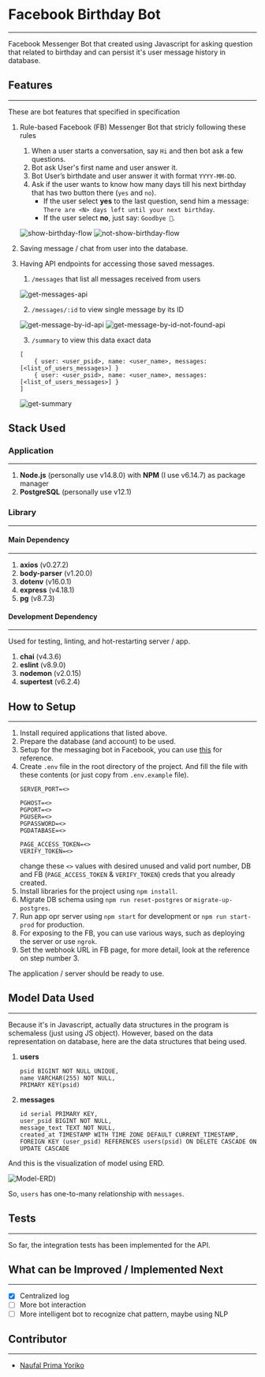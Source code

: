 # Facebook Birthday Bot
-------

Facebook Messenger Bot that created using Javascript for asking question that related to birthday and can persist it's user message history in database.

## Features 
-------

These are bot features that specified in specification

1. Rule-based Facebook (FB) Messenger Bot that stricly following these rules
   1. When a user starts a conversation, say `Hi` and then bot ask a few questions.
   2. Bot ask User's first name and user answer it.
   3. Bot User’s birthdate and user answer it with format `YYYY-MM-DD`.
   4. Ask if the user wants to know how many days till his next birthday that has two button there (`yes` and `no`). 
        - If the user select **yes** to the last question, send him a message: 
        `There are <N> days left until your next birthday`.
        - If the user select **no**, just say: `Goodbye 👋`.
  
   ![show-birthday-flow](docs/example1.gif)
   ![not-show-birthday-flow](docs/example2.gif)

2. Saving message / chat from user into the database.
3. Having API endpoints for accessing those saved messages.
   1. `/messages` that list all messages received from users
   
   ![get-messages-api](docs/get-messages.png)

   2. `/messages/:id` to view single message by its ID
   
   ![get-message-by-id-api](docs/get-message-by-id.png)
   ![get-message-by-id-not-found-api](docs/get-message-by-id-not-found.png)

   3. `/summary` to view this data exact data
   ```
   [
       { user: <user_psid>, name: <user_name>, messages: [<list_of_users_messages>] }
       { user: <user_psid>, name: <user_name>, messages: [<list_of_users_messages>] }
   ]
   ```
   
   ![get-summary](docs/get-summary.png)

## Stack Used

### Application
-------

1. **Node.js** (personally use v14.8.0) with **NPM** (I use v6.14.7) as package manager
2. **PostgreSQL** (personally use v12.1)

### Library
-------

#### Main Dependency
-------

1. **axios** (v0.27.2)
2. **body-parser** (v1.20.0)
3. **dotenv** (v16.0.1)
4. **express** (v4.18.1)
5. **pg** (v8.7.3)

#### Development Dependency
-------

Used for testing, linting, and hot-restarting server / app.

1. **chai** (v4.3.6)
2. **eslint** (v8.9.0)
3. **nodemon** (v2.0.15)
4. **supertest** (v6.2.4)

## How to Setup
-------

1. Install required applications that listed above.
2. Prepare the database (and account) to be used.
3. Setup for the messaging bot in Facebook, you can use [this](https://developers.facebook.com/docs/messenger-platform/getting-started/quick-start/) for reference.
4. Create `.env` file in the root directory of the project. And fill the file with these contents (or just copy from `.env.example` file).
   ```
   SERVER_PORT=<>

   PGHOST=<>
   PGPORT=<>
   PGUSER=<>
   PGPASSWORD=<>
   PGDATABASE=<>

   PAGE_ACCESS_TOKEN=<>
   VERIFY_TOKEN=<>
   ```
   change these `<>` values with desired unused and valid port number, DB and FB (`PAGE_ACCESS_TOKEN` & `VERIFY_TOKEN`) creds that you already created.
5. Install libraries for the project using `npm install`.
6. Migrate DB schema using `npm run reset-postgres` or `migrate-up-postgres`.
7. Run app opr server using `npm start` for development or `npm run start-prod` for production.
9. For exposing to the FB, you can use various ways, such as deploying the server or use `ngrok`.
10. Set the webhook URL in FB page, for more detail, look at the reference on step number 3.

The application / server should be ready to use.

## Model Data Used
-------

Because it's in Javascript, actually data structures in the program is schemaless (just using JS object). However, based on the data representation on database, here are the data structures that being used.

1. **users**
   ```
   psid BIGINT NOT NULL UNIQUE,
   name VARCHAR(255) NOT NULL,
   PRIMARY KEY(psid)
   ```
2. **messages**
   ```
   id serial PRIMARY KEY,
   user_psid BIGINT NOT NULL,
   message_text TEXT NOT NULL,
   created_at TIMESTAMP WITH TIME ZONE DEFAULT CURRENT_TIMESTAMP,
   FOREIGN KEY (user_psid) REFERENCES users(psid) ON DELETE CASCADE ON UPDATE CASCADE
   ```

And this is the visualization of model using ERD.

![Model-ERD](docs/model-erd.png))

So, `users` has one-to-many relationship with `messages`.

## Tests
-------

So far, the integration tests has been implemented for the API.

## What can be Improved / Implemented Next
-------

- [X] Centralized log
- [ ] More bot interaction
- [ ] More intelligent bot to recognize chat pattern, maybe using NLP 

## Contributor
-------

- [Naufal Prima Yoriko](https://linkedin.com/in/naufal-prima-yoriko)
